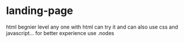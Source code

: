 # landing-page
html
 begnier level any one with html can try it
and can also use css and javascript...
for better experience use .nodes 
